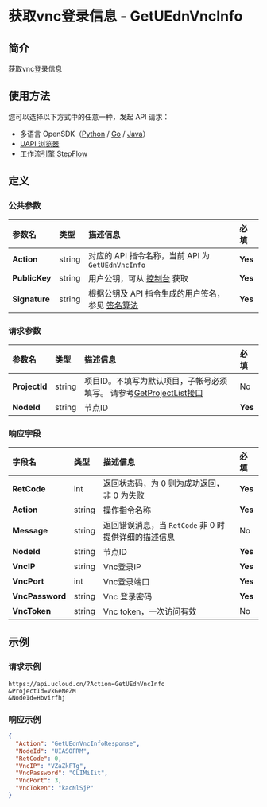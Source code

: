 # 获取vnc登录信息 - GetUEdnVncInfo

## 简介

获取vnc登录信息





## 使用方法

您可以选择以下方式中的任意一种，发起 API 请求：
- 多语言 OpenSDK（[Python](https://github.com/ucloud/ucloud-sdk-python3) / [Go](https://github.com/ucloud/ucloud-sdk-go) / [Java](https://github.com/ucloud/ucloud-sdk-java)）
- [UAPI 浏览器](https://console.ucloud.cn/uapi/detail?id=GetUEdnVncInfo)
- [工作流引擎 StepFlow](https://console.ucloud.cn/stepflow/manage/)

## 定义

### 公共参数

| 参数名 | 类型 | 描述信息 | 必填 |
|:---|:---|:---|:---|
| **Action**     | string  | 对应的 API 指令名称，当前 API 为 `GetUEdnVncInfo`                        | **Yes** |
| **PublicKey**  | string  | 用户公钥，可从 [控制台](https://console.ucloud.cn/uapi/apikey) 获取                                             | **Yes** |
| **Signature**  | string  | 根据公钥及 API 指令生成的用户签名，参见 [签名算法](api/summary/signature.md)  | **Yes** |

### 请求参数

| 参数名 | 类型 | 描述信息 | 必填 |
|:---|:---|:---|:---|
| **ProjectId** | string | 项目ID。不填写为默认项目，子帐号必须填写。 请参考[GetProjectList接口](api/summary/get_project_list) |No|
| **NodeId** | string | 节点ID |**Yes**|

### 响应字段

| 字段名 | 类型 | 描述信息 | 必填 |
|:---|:---|:---|:---|
| **RetCode** | int | 返回状态码，为 0 则为成功返回，非 0 为失败 |**Yes**|
| **Action** | string | 操作指令名称 |**Yes**|
| **Message** | string | 返回错误消息，当 `RetCode` 非 0 时提供详细的描述信息 |No|
| **NodeId** | string | 节点ID |**Yes**|
| **VncIP** | string | Vnc登录IP |**Yes**|
| **VncPort** | int | Vnc登录端口 |**Yes**|
| **VncPassword** | string | Vnc 登录密码 |**Yes**|
| **VncToken** | string | Vnc token，一次访问有效 |No|




## 示例

### 请求示例
    
```
https://api.ucloud.cn/?Action=GetUEdnVncInfo
&ProjectId=VkGeNeZM
&NodeId=Hbvirfhj
```

### 响应示例
    
```json
{
  "Action": "GetUEdnVncInfoResponse",
  "NodeId": "UIASOFRM",
  "RetCode": 0,
  "VncIP": "VZaZkFTg",
  "VncPassword": "CLIMiIit",
  "VncPort": 3,
  "VncToken": "kacNlSjP"
}
```






